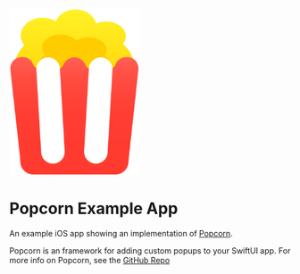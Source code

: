 <img height="300" src="./PopcornExample/Assets/Assets.xcassets/PopcornIconReadme.imageset/PopcornIconReadme.png">

#  Popcorn Example App

An example iOS app showing an implementation of [Popcorn](https://github.com/downtownjakebrown/Popcorn). 

Popcorn is an framework for adding custom popups to your SwiftUI app. For more info on Popcorn, see the [GitHub Repo](https://github.com/downtownjakebrown/Popcorn)
